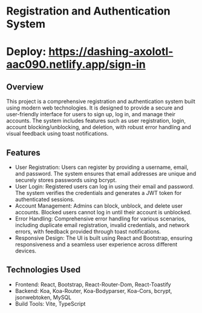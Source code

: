 # Registration and Authentication System

# Deploy: https://dashing-axolotl-aac090.netlify.app/sign-in

## Overview

This project is a comprehensive registration and authentication system built using modern web technologies. It is designed to provide a secure and user-friendly interface for users to sign up, log in, and manage their accounts. The system includes features such as user registration, login, account blocking/unblocking, and deletion, with robust error handling and visual feedback using toast notifications.

## Features

* User Registration: Users can register by providing a username, email, and password. The system ensures that email addresses are unique and securely stores passwords using bcrypt.
* User Login: Registered users can log in using their email and password. The system verifies the credentials and generates a JWT token for authenticated sessions.
* Account Management: Admins can block, unblock, and delete user accounts. Blocked users cannot log in until their account is unblocked.
* Error Handling: Comprehensive error handling for various scenarios, including duplicate email registration, invalid credentials, and network errors, with feedback provided through toast notifications.
* Responsive Design: The UI is built using React and Bootstrap, ensuring responsiveness and a seamless user experience across different devices.

## Technologies Used

* Frontend: React, Bootstrap, React-Router-Dom, React-Toastify
* Backend: Koa, Koa-Router, Koa-Bodyparser, Koa-Cors, bcrypt, jsonwebtoken, MySQL
* Build Tools: Vite, TypeScript
